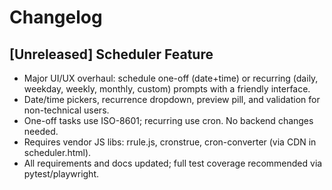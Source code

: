 # Changelog

## [Unreleased] Scheduler Feature

- Major UI/UX overhaul: schedule one-off (date+time) or recurring (daily, weekday, weekly, monthly, custom) prompts with a friendly interface.
- Date/time pickers, recurrence dropdown, preview pill, and validation for non-technical users.
- One-off tasks use ISO-8601; recurring use cron. No backend changes needed.
- Requires vendor JS libs: rrule.js, cronstrue, cron-converter (via CDN in scheduler.html).
- All requirements and docs updated; full test coverage recommended via pytest/playwright.
